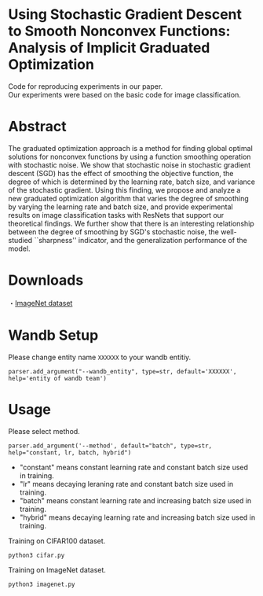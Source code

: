 # Using Stochastic Gradient Descent to Smooth Nonconvex Functions: Analysis of Implicit Graduated Optimization
Code for reproducing experiments in our paper.  
Our experiments were based on the basic code for image classification.

# Abstract
The graduated optimization approach is a method for finding global optimal solutions for nonconvex functions by using a function smoothing operation with stochastic noise. We show that stochastic noise in stochastic gradient descent (SGD) has the effect of smoothing the objective function, the degree of which is determined by the learning rate, batch size, and variance of the stochastic gradient. Using this finding, we propose and analyze a new graduated optimization algorithm that varies the degree of smoothing by varying the learning rate and batch size, and provide experimental results on image classification tasks with ResNets that support our theoretical findings. We further show that there is an interesting relationship between the degree of smoothing by SGD's stochastic noise, the well-studied ``sharpness'' indicator, and the generalization performance of the model.

# Downloads
・[ImageNet dataset](https://image-net.org/index.php)  

# Wandb Setup
Please change entity name `XXXXXX` to your wandb entitiy.
```
parser.add_argument("--wandb_entity", type=str, default='XXXXXX', help='entity of wandb team')
```

# Usage
Please select method.
```
parser.add_argument('--method', default="batch", type=str, help="constant, lr, batch, hybrid")
```
 - "constant" means constant learning rate and constant batch size used in training.
 - "lr" means decaying leraning rate and constant batch size used in training.
 - "batch" means constant learning rate and increasing batch size used in training.
 - "hybrid" means decaying learning rate and increasing batch size used in training.

Training on CIFAR100 dataset.
```
python3 cifar.py
```
Training on ImageNet dataset.
```
python3 imagenet.py
```
